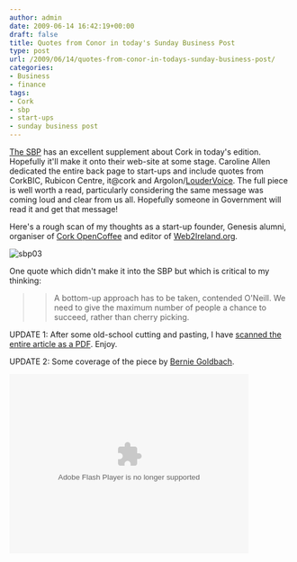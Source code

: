 ```yaml
---
author: admin
date: 2009-06-14 16:42:19+00:00
draft: false
title: Quotes from Conor in today's Sunday Business Post
type: post
url: /2009/06/14/quotes-from-conor-in-todays-sunday-business-post/
categories:
- Business
- finance
tags:
- Cork
- sbp
- start-ups
- sunday business post
---
```


[The SBP](http://www.thepost.ie/) has an excellent supplement about Cork in today's edition. Hopefully it'll make it onto their web-site at some stage. Caroline Allen dedicated the entire back page to start-ups and include quotes from CorkBIC, Rubicon Centre, it@cork and Argolon/[LouderVoice](https://www.loudervoice.com/). The full piece is well worth a read, particularly considering the same message was coming loud and clear from us all. Hopefully someone in Government will read it and get that message!

Here's a rough scan of my thoughts as a start-up founder, Genesis alumni, organiser of [Cork OpenCoffee](http://www.corkopencoffee.org/) and editor of [Web2Ireland.org](https://web2ireland.org/).


![sbp03](https://argolon.com/wp-content/uploads/2009/06/sbp03.png)





One quote which didn't make it into the SBP but which is critical to my thinking:





<blockquote>

> 
> A bottom-up approach has to be taken, contended O'Neill. We need to give the maximum number of people a chance to succeed, rather than cherry picking.
> 
> 
</blockquote>



UPDATE 1: After some old-school cutting and pasting, I have [scanned the entire article as a PDF](https://argolon.com/wp-content/uploads/2009/06/SBP_Cork_Startups_20090614.pdf). Enjoy.

UPDATE 2: Some coverage of the piece by [Bernie Goldbach](http://www.insideview.ie/).

<object classid="clsid:d27cdb6e-ae6d-11cf-96b8-444553540000" align="middle" height="319" codebase="http://download.macromedia.com/pub/shockwave/cabs/flash/swflash.cab#version=9,0,115,0" width="425" id="qikPlayer"><embed src="http://qik.com/swfs/qikPlayer4.swf" pluginspage="http://www.macromedia.com/go/getflashplayer" name="qikPlayer" bgcolor="#333333" allowscriptaccess="sameDomain" align="middle" height="319" width="425" allowfullscreen="true" type="application/x-shockwave-flash" quality="high" flashvars="rssURL=http://qik.com/video/b7a12b5345f34ce49fc68232ddb976e2.rss&autoPlay=false"></embed></object>


